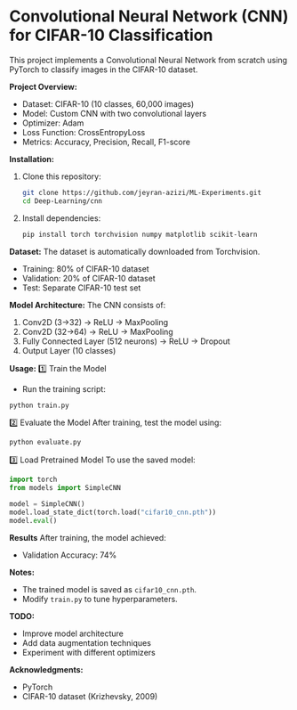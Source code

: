 # Convolutional Neural Network (CNN) for CIFAR-10 Classification

This project implements a Convolutional Neural Network from scratch using PyTorch to classify images in the CIFAR-10 dataset.

**Project Overview:**
- Dataset: CIFAR-10 (10 classes, 60,000 images)
- Model: Custom CNN with two convolutional layers
- Optimizer: Adam
- Loss Function: CrossEntropyLoss
- Metrics: Accuracy, Precision, Recall, F1-score

**Installation:**
1. Clone this repository:
   ```bash
   git clone https://github.com/jeyran-azizi/ML-Experiments.git
   cd Deep-Learning/cnn
   ```
2. Install dependencies:
   ```bash
   pip install torch torchvision numpy matplotlib scikit-learn
   ```

**Dataset:**
The dataset is automatically downloaded from Torchvision.
- Training: 80% of CIFAR-10 dataset
- Validation: 20% of CIFAR-10 dataset
- Test: Separate CIFAR-10 test set

**Model Architecture:**
The CNN consists of:
1. Conv2D (3→32) → ReLU → MaxPooling
2. Conv2D (32→64) → ReLU → MaxPooling
3. Fully Connected Layer (512 neurons) → ReLU → Dropout
4. Output Layer (10 classes)

**Usage:**
1️⃣ Train the Model
- Run the training script:
```bash
python train.py
```

2️⃣ Evaluate the Model
After training, test the model using:
```bash
python evaluate.py
```

3️⃣ Load Pretrained Model
To use the saved model:
```python
import torch
from models import SimpleCNN

model = SimpleCNN()
model.load_state_dict(torch.load("cifar10_cnn.pth"))
model.eval()
```

**Results**
After training, the model achieved:
- Validation Accuracy: 74%

**Notes:**
- The trained model is saved as `cifar10_cnn.pth`.
- Modify `train.py` to tune hyperparameters.

**TODO:**
- Improve model architecture
- Add data augmentation techniques
- Experiment with different optimizers

**Acknowledgments:**
- PyTorch
- CIFAR-10 dataset (Krizhevsky, 2009)
